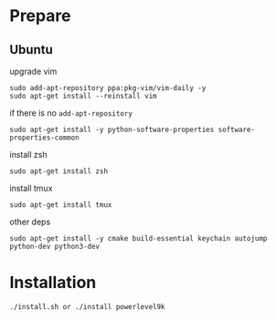 # Prepare

## Ubuntu

upgrade vim

```
sudo add-apt-repository ppa:pkg-vim/vim-daily -y
sudo apt-get install --reinstall vim
```

if there is no `add-apt-repository`

```
sudo apt-get install -y python-software-properties software-properties-common
```

install zsh

```
sudo apt-get install zsh
```

install tmux

```
sudo apt-get install tmux
```

other deps

```
sudo apt-get install -y cmake build-essential keychain autojump python-dev python3-dev
```

# Installation

```
./install.sh or ./install powerlevel9k
```
